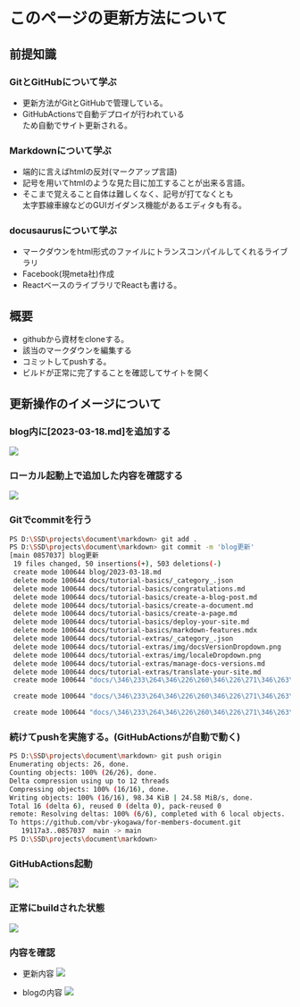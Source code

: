 # このページの更新方法について

## 前提知識

### GitとGitHubについて学ぶ

* 更新方法がGitとGitHubで管理している。
* GitHubActionsで自動デプロイが行われている  
  ため自動でサイト更新される。

### Markdownについて学ぶ

* 端的に言えばhtmlの反対(マークアップ言語)
* 記号を用いてhtmlのような見た目に加工することが出来る言語。
* そこまで覚えること自体は難しくなく、記号が打てなくとも  
    太字罫線車線などのGUIガイダンス機能があるエディタも有る。

### docusaurusについて学ぶ

* マークダウンをhtml形式のファイルにトランスコンパイルしてくれるライブラリ
* Facebook(現meta社)作成
* ReactベースのライブラリでReactも書ける。

## 概要

* githubから資材をcloneする。
* 該当のマークダウンを編集する
* コミットしてpushする。
* ビルドが正常に完了することを確認してサイトを開く

## 更新操作のイメージについて

### blog内に[2023-03-18.md]を追加する

![](2023-03-17-23-11-38.png)

### ローカル起動上で追加した内容を確認する

![](2023-03-17-23-12-19.png)

### Gitでcommitを行う

```bash
PS D:\SSD\projects\document\markdown> git add .
PS D:\SSD\projects\document\markdown> git commit -m 'blog更新'
[main 0857037] blog更新
 19 files changed, 50 insertions(+), 503 deletions(-)
 create mode 100644 blog/2023-03-18.md
 delete mode 100644 docs/tutorial-basics/_category_.json
 delete mode 100644 docs/tutorial-basics/congratulations.md
 delete mode 100644 docs/tutorial-basics/create-a-blog-post.md
 delete mode 100644 docs/tutorial-basics/create-a-document.md
 delete mode 100644 docs/tutorial-basics/create-a-page.md
 delete mode 100644 docs/tutorial-basics/deploy-your-site.md
 delete mode 100644 docs/tutorial-basics/markdown-features.mdx
 delete mode 100644 docs/tutorial-extras/_category_.json
 delete mode 100644 docs/tutorial-extras/img/docsVersionDropdown.png
 delete mode 100644 docs/tutorial-extras/img/localeDropdown.png
 delete mode 100644 docs/tutorial-extras/manage-docs-versions.md
 delete mode 100644 docs/tutorial-extras/translate-your-site.md
 create mode 100644 "docs/\346\233\264\346\226\260\346\226\271\346\263\225\347\255\211/2023-03-17-23-11-38.png"

 create mode 100644 "docs/\346\233\264\346\226\260\346\226\271\346\263\225\347\255\211/2023-03-17-23-12-19.png"

 create mode 100644 "docs/\346\233\264\346\226\260\346\226\271\346\263\225\347\255\211/info.md"
```

### 続けてpushを実施する。(GitHubActionsが自動で動く)

```bash
PS D:\SSD\projects\document\markdown> git push origin
Enumerating objects: 26, done.
Counting objects: 100% (26/26), done.
Delta compression using up to 12 threads
Compressing objects: 100% (16/16), done.
Writing objects: 100% (16/16), 98.34 KiB | 24.58 MiB/s, done.
Total 16 (delta 6), reused 0 (delta 0), pack-reused 0        
remote: Resolving deltas: 100% (6/6), completed with 6 local objects.
To https://github.com/vbr-ykogawa/for-members-document.git
   19117a3..0857037  main -> main
PS D:\SSD\projects\document\markdown> 
```

### GitHubActions起動

![](2023-03-17-23-14-58.png)

### 正常にbuildされた状態

![](2023-03-17-23-15-36.png)

### 内容を確認

* 更新内容
![](2023-03-17-23-17-46.png)

* blogの内容
![](2023-03-17-23-18-35.png)

